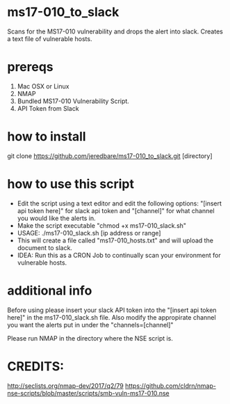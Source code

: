 # ms17-010_to_slack
Scans for the MS17-010 vulnerability and drops the alert into slack.  Creates a text file of vulnerable hosts.

# prereqs
1. Mac OSX or Linux
2. NMAP
3. Bundled MS17-010 Vulnerability Script.
4. API Token from Slack

# how to install
git clone https://github.com/jeredbare/ms17-010_to_slack.git [directory]

# how to use this script
- Edit the script using a text editor and edit the following options: "[insert api token here]" for slack api token and "[channel]" for what channel you would like the alerts in.
- Make the script executable "chmod +x ms17-010_slack.sh"
- USAGE: ./ms17-010_slack.sh [ip address or range]
- This will create a file called "ms17-010_hosts.txt" and will upload the document to slack.
- IDEA: Run this as a CRON Job to continually scan your environment for vulnerable hosts.  

# additional info
Before using please insert your slack API token into the "[insert api token here]" in the ms17-010_slack.sh file.  Also modify the appropirate channel you want the alerts put in under the "channels=[channel]"

Please run NMAP in the directory where the NSE script is.

# CREDITS:
http://seclists.org/nmap-dev/2017/q2/79
https://github.com/cldrn/nmap-nse-scripts/blob/master/scripts/smb-vuln-ms17-010.nse
